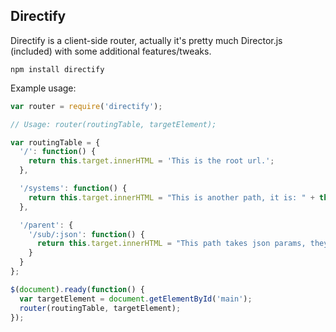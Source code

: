 ## Directify ##

Directify is a client-side router, actually it's pretty much Director.js (included) with some additional features/tweaks.

    npm install directify

Example usage:

```javascript
var router = require('directify');

// Usage: router(routingTable, targetElement);

var routingTable = {
  '/': function() {
    return this.target.innerHTML = 'This is the root url.';
  },

  '/systems': function() {
    return this.target.innerHTML = "This is another path, it is: " + this.path;
  },

  '/parent': {
    '/sub/:json': function() {
      return this.target.innerHTML = "This path takes json params, they are: " + (JSON.stringify(this.params));
    }
  }
};

$(document).ready(function() {
  var targetElement = document.getElementById('main');
  router(routingTable, targetElement);
});
```